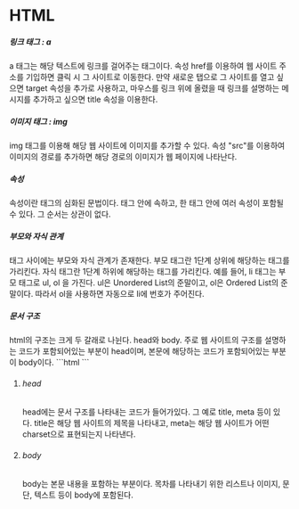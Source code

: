 <h1>HTML</h1>

<h5>링크 태그 : a</h5>
a 태그는 해당 텍스트에 링크를 걸어주는 태그이다. 속성 href를 이용하여 웹 사이트 주소를 기입하면 클릭 시 그 사이트로 이동한다. 만약 새로운 탭으로 그 사이트를 열고 싶으면 target 속성을 추가로 사용하고, 마우스를 링크 위에 올렸을 때 링크를 설명하는 메시지를 추가하고 싶으면 title 속성을 이용한다.
<h5>이미지 태그 : img</h5>
img 태그를 이용해 해당 웹 사이트에 이미지를 추가할 수 있다. 속성 "src"를 이용하여 이미지의 경로를 추가하면 해당 경로의 이미지가 웹 페이지에 나타난다.
<h5>속성</h5>
속성이란 태그의 심화된 문법이다. 태그 안에 속하고, 한 태그 안에 여러 속성이 포함될 수 있다. 그 순서는 상관이 없다. 
<h5>부모와 자식 관계</h5>
태그 사이에는 부모와 자식 관계가 존재한다. 부모 태그란 1단계 상위에 해당하는 태그를 가리킨다. 자식 태그란 1단계 하위에 해당하는 태그를 가리킨다. 예를 들어, li 태그는 부모 태그로 ul, ol 을 가진다. ul은 Unordered List의 준말이고, ol은 Ordered List의 준말이다. 따라서 ol을 사용하면 자동으로 li에 번호가 주어진다.
<h5>문서 구조</h5>
html의 구조는 크게 두 갈래로 나뉜다. head와 body. 주로 웹 사이트의 구조를 설명하는 코드가 포함되어있는 부분이 head이며, 본문에 해당하는 코드가 포함되어있는 부분이 body이다. 
```html
<html>
    <head>
    </head>
    <body>
    </body>
</html>
```
<ol>
<li>
<h6>head</h6>
head에는 문서 구조를 나타내는 코드가 들어가있다. 그 예로 title, meta 등이 있다. title은 해당 웹 사이트의 제목을 나타내고, meta는 해당 웹 사이트가 어떤 charset으로 표현되는지 나타낸다.
</li>
<li>
<h6>body</h6>
body는 본문 내용을 포함하는 부분이다. 목차를 나타내기 위한 리스트나 이미지, 문단, 텍스트 등이 body에 포함된다.
</li>
</ol>
